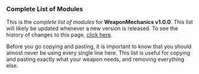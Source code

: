 ### Complete List of Modules
This is the *complete list of modules* for **WeaponMechanics v1.0.0**. This list
will likely be updated whenever a new version is released. To see the history of
changes to this page, [click here]().

Before you go copying and pasting, it is important to know that you should almost
never be using every single line here. This list is useful for copying and pasting
exactly what your weapon needs, and removing everything else.

```yaml

```